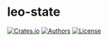 # leo-state

[![Crates.io](https://img.shields.io/crates/v/leo-state.svg?color=neon)](https://crates.io/crates/leo-state)
[![Authors](https://img.shields.io/badge/authors-Aleo-orange.svg)](../AUTHORS)
[![License](https://img.shields.io/badge/License-GPLv3-blue.svg)](./LICENSE.md)
